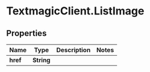 # TextmagicClient.ListImage

## Properties
Name | Type | Description | Notes
------------ | ------------- | ------------- | -------------
**href** | **String** |  | 


